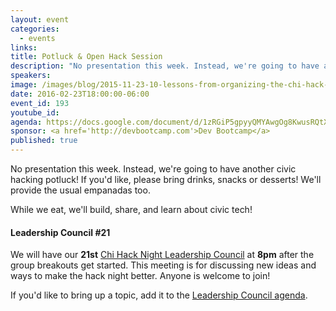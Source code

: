 ```yaml
---
layout: event
categories: 
  - events
links:
title: Potluck & Open Hack Session
description: "No presentation this week. Instead, we're going to have another civic hacking potluck! If you'd like, please bring drinks, snacks or desserts! We'll provide the usual empanadas too. While we eat, we'll build, share, and learn about civic tech!"
speakers:
image: /images/blog/2015-11-23-10-lessons-from-organizing-the-chi-hack-night/img8.jpg
date: 2016-02-23T18:00:00-06:00
event_id: 193
youtube_id: 
agenda: https://docs.google.com/document/d/1zRGiP5gpyyQMYAwgOg8KwusRQtXpklMmcjxOoW6jDRk/edit#
sponsor: <a href='http://devbootcamp.com'>Dev Bootcamp</a>
published: true
---
```


No presentation this week. Instead, we're going to have another civic hacking potluck! If you'd like, please bring drinks, snacks or desserts! We'll provide the usual empanadas too.

While we eat, we'll build, share, and learn about civic tech!

#### Leadership Council #21

We will have our **21st** [Chi Hack Night Leadership Council](http://chihacknight.org/leadership-council.html) at **8pm** after the group breakouts get started. This meeting is for discussing new ideas and ways to make the hack night better. Anyone is welcome to join! 

If you'd like to bring up a topic, add it to the [Leadership Council agenda](https://docs.google.com/document/d/117RqcXODfx3eSz-uOWUQ2C73Q4ILnoUdF_V646EL0Mw/edit#).
